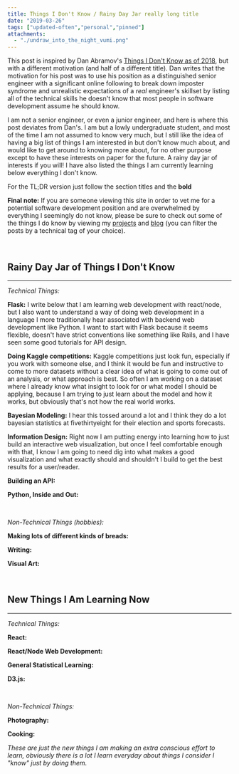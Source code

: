 ```yaml
---
title: Things I Don't Know / Rainy Day Jar really long title
date: "2019-03-26"
tags: ["updated-often","personal","pinned"]
attachments:
  - "./undraw_into_the_night_vumi.png"
---
```


This post is inspired by Dan Abramov's [Things I Don't Know as of 2018]("https://overreacted.io/things-i-dont-know-as-of-2018/"), but with a different motivation (and half of a different title). Dan writes that the motivation for his post was to use his position as a distinguished senior engineer with a significant online following to break down imposter syndrome and unrealistic expectations of a *real* engineer's skillset by listing all of the technical skills he doesn't know that most people in software development assume he should know.

I am not a senior engineer, or even a junior engineer, and here is where this post deviates from Dan's. I am but a lowly undergraduate student, and most of the time I am not assumed to know very much, but I still like the idea of having a big list of things I am interested in but don't know much about, and would like to get around to knowing more about, for no other purpose except to have these interests on paper for the future. A rainy day jar of interests if you will! I have also listed the things I am currently learning below everything I don't know.

For the TL;DR version just follow the section titles and the **bold**

 **Final note:** If you are someone viewing this site in order to vet me for a potential software development position and are overwhelmed by everything I seemingly do not know, please be sure to check out some of the things I do know by viewing my [projects](./projects) and [blog](./articles) (you can filter the posts by a technical tag of your choice).

 <br/>

## Rainy Day Jar of Things I Don't Know

---

*Technical Things:*

**Flask:** I write below that I am learning web development with react/node, but I also want to understand a way of doing web development in a language I more traditionally hear associated with backend web development like Python. I want to start with Flask because it seems flexible, doesn't have strict conventions like something like Rails, and I have seen some good tutorials for API design.

**Doing Kaggle competitions:** Kaggle competitions just look fun, especially if you work with someone else, and I think it would be fun and instructive to come to more datasets without a clear idea of what is going to come out of an analysis, or what approach is best. So often I am working on a dataset where I already know what insight to look for or what model I should be applying, because I am trying to just learn about the model and how it works, but obviously that's not how the real world works.

**Bayesian Modeling:** I hear this tossed around a lot and I think they do a lot bayesian statistics at fivethirtyeight for their election and sports forecasts.

**Information Design:** Right now I am putting energy into learning how to just build an interactive web visualization, but once I feel comfortable enough with that, I know I am going to need dig into what makes a good visualization and what exactly should and shouldn't I build to get the best results for a user/reader.

**Building an API:**

**Python, Inside and Out:**

<br/>

*Non-Technical Things (hobbies):*

**Making lots of different kinds of breads:**

**Writing:**

**Visual Art:**

<br/>

## New Things I Am Learning Now

---

*Technical Things:*

**React:**

**React/Node Web Development:**

**General Statistical Learning:**

**D3.js:**

 <br/>

*Non-Technical Things:*

**Photography:**

**Cooking:**

*These are just the new things I am making an extra conscious effort to learn, obviously there is a lot I learn everyday about things I consider I "know" just by doing them.*
